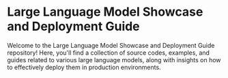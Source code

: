 # Large Language Model Showcase and Deployment Guide

Welcome to the Large Language Model Showcase and Deployment Guide repository! Here, you'll find a collection of source codes, examples, and guides related to various large language models, along with insights on how to effectively deploy them in production environments.
